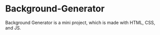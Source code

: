 # Background-Generator
Background Generator is a mini project, which is made with HTML, CSS, and JS. 
